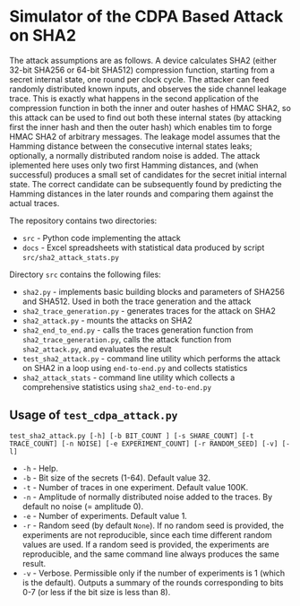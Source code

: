 # Simulator of the CDPA Based Attack on SHA2

The attack assumptions are as follows. A device calculates SHA2 (either 32-bit SHA256 or 64-bit SHA512) compression function, starting from a secret internal state, one round per clock cycle. The attacker can feed randomly distributed known inputs, and observes the side channel leakage trace. This is exactly what happens in the second application of the compression function in both the inner and outer hashes of HMAC SHA2, so this attack can be used to find out both these internal states (by attacking first the inner hash and then the outer hash) which enables tim to forge HMAC SHA2 of arbitrary messages. The leakage model assumes that the Hamming distance between the consecutive internal states leaks; optionally, a normally distributed random noise is added. The attack iplemented here uses only two first Hamming distances, and (when successful) produces a small set of candidates for the secret initial internal state. The correct candidate can be subsequently found by predicting the Hamming distances in the later rounds and comparing them against the actual traces.

The repository contains two directories:
* `src` - Python code implementing the attack
* `docs` - Excel spreadsheets with statistical data produced by script `src/sha2_attack_stats.py`

Directory `src` contains the following files:
* `sha2.py` - implements basic building blocks and parameters of SHA256 and SHA512. Used in both the trace generation and the attack
* `sha2_trace_generation.py` - generates traces for the attack on SHA2
* `sha2_attack.py` - mounts the attacks on SHA2
* `sha2_end_to_end.py` - calls the traces generation function from `sha2_trace_generation.py`, calls the attack function from `sha2_attack.py`, and evaluates the result
* `test_sha2_attack.py` - command line utility which performs the attack on SHA2 in a loop using `end-to-end.py` and collects statistics
* `sha2_attack_stats` - command line utility which collects a comprehensive statistics using `sha2_end-to-end.py`

## Usage of `test_cdpa_attack.py`
`test_sha2_attack.py [-h] [-b BIT_COUNT ] [-s SHARE_COUNT] [-t TRACE_COUNT] [-n NOISE] [-e EXPERIMENT_COUNT] [-r RANDOM_SEED] [-v] [-l]`

- `-h` - Help.
- `-b` - Bit size of the secrets (1-64). Default value 32.
- `-t` - Number of traces in one experiment. Default value 100K.
- `-n` - Amplitude of normally distributed noise added to the traces. By default no noise (= amplitude 0).
- `-e` - Number of experiments. Default value 1.
- `-r` - Random seed (by default `None`). If no random seed is provided, the experiments are not reproducible, since each time different random values are used. If a random seed is provided, the experiments are reproducible, and the same command line always produces the same result.
- `-v` - Verbose. Permissible only if the number of experiments is 1 (which is the default). Outputs a summary of the rounds corresponding to bits 0-7 (or less if the bit size is less than 8).
